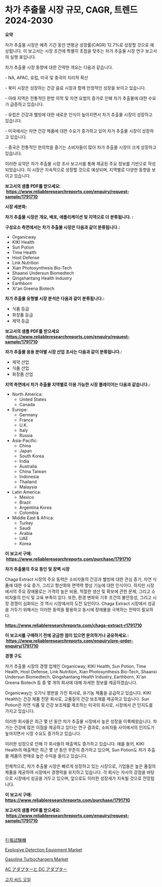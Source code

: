 <p><h1>차가 추출물 시장 규모, CAGR, 트렌드 2024-2030</h1></p><p><strong>요약</strong></p>
<p><p>차가 추출물 시장은 예측 기간 동안 연평균 성장률(CAGR) 12.7%로 성장할 것으로 예상됩니다. 이 보고서는 시장 조건에 특별히 초점을 맞추는 차가 추출물 시장 연구 보고서의 실행 표입니다.</p><p>차가 추출물 시장 동향에 대한 간략한 개요는 다음과 같습니다.</p><p>- NA, APAC, 유럽, 미국 및 중국의 지리적 확산</p><p>- 북미 시장은 성장하는 건강 음료 시장과 함께 안정적인 성장을 보이고 있습니다. </p><p>- 아태 지역은 전통적인 한방 의학 및 자연 요법의 증가로 인해 차가 추출물에 대한 수요가 급증하고 있습니다.</p><p>- 유럽은 건강과 웰빙에 대한 새로운 인식이 높아지면서 차가 추출물 시장이 성장하고 있습니다.</p><p>- 미국에서는 자연 건강 제품에 대한 수요가 증가하고 있어 차가 추출물 시장이 성장하고 있습니다.</p><p>- 중국은 전통적인 한의학을 즐기는 소비자들이 많아 차가 추출물 시장이 크게 성장하고 있습니다. </p><p>이러한 요약은 차가 추출물 시장 조사 보고서를 통해 제공된 주요 정보를 기반으로 작성되었습니다. 이 시장은 지속적으로 성장할 것으로 예상되며, 지역별로 다양한 동향을 보이고 있습니다.</p></p>
<p><strong>보고서의 샘플 PDF를 받으세요: &nbsp;<a href="https://www.reliableresearchreports.com/enquiry/request-sample/1791710">https://www.reliableresearchreports.com/enquiry/request-sample/1791710</a></strong></p>
<p><strong>시장 세분화:</strong></p>
<p><strong> 차가 추출물 시장은 개요, 배포, 애플리케이션 및 지역으로 더 분류됩니다. :</strong></p>
<p><strong>구성요소 측면에서는 차가 추출물 시장은 다음과 같이 분류됩니다.:</strong></p>
<p><ul><li>Organicway</li><li>KIKI Health</li><li>Sun Potion</li><li>Time Health</li><li>Host Defense</li><li>Link Nutrition</li><li>Xian Photosynthesis Bio-Tech</li><li>Shaanxi Undersun Biomedtech</li><li>Qingshantang Health Industry</li><li>Earthborn</li><li>Xi'an Greena Biotech</li></ul></p>
<p><strong> 차가 추출물 유형별 시장 분석은 다음과 같이 분류됩니다.:</strong></p>
<p><ul><li>식품 등급</li><li>화장품 등급</li><li>제약 등급</li></ul></p>
<p><strong>보고서의 샘플 PDF를 받으세요 :<a href="https://www.reliableresearchreports.com/enquiry/request-sample/1791710">https://www.reliableresearchreports.com/enquiry/request-sample/1791710</a></strong></p>
<p><strong> 차가 추출물 응용 분야별 시장 산업 조사는 다음과 같이 분류됩니다.:</strong></p>
<p><ul><li>제약 산업</li><li>식품 산업</li><li>화장품 산업</li></ul></p>
<p><strong>지역 측면에서 차가 추출물 지역별로 이용 가능한 시장 플레이어는 다음과 같습니다.:</strong></p>
<p><ul>
    <li>
        North America:
        <ul>
            <li>United States</li>
            <li>Canada</li>
        </ul>
    </li>
    <li>
        Europe:
        <ul>
            <li>Germany</li>
            <li>France</li>
            <li>U.K.</li>
            <li>Italy</li>
            <li>Russia</li>
        </ul>
    </li>
    <li>
        Asia-Pacific:
        <ul>
            <li>China</li>
            <li>Japan</li>
            <li>South Korea</li>
            <li>India</li>
            <li>Australia</li>
            <li>China Taiwan</li>
            <li>Indonesia</li>
            <li>Thailand</li>
            <li>Malaysia</li>
        </ul>
    </li>
    <li>
        Latin America:
        <ul>
            <li>Mexico</li>
            <li>Brazil</li>
            <li>Argentina Korea</li>
            <li>Colombia</li>
        </ul>
    </li>
    <li>
        Middle East & Africa:
        <ul>
            <li>Turkey</li>
            <li>Saudi</li>
            <li>Arabia</li>
            <li>UAE</li>
            <li>Korea</li>
        </ul>
    </li>
    </ul></p>
<p><strong>이 보고서 구매: &nbsp;<a href="https://www.reliableresearchreports.com/purchase/1791710">https://www.reliableresearchreports.com/purchase/1791710</a></strong></p>
<p><strong>차가 추출물의 주요 동인 및 장벽 시장</strong></p>
<p><p>Chaga Extract 시장의 주요 동력은 소비자들의 건강과 웰빙에 대한 관심 증가, 자연 식품에 대한 수요 증가, 그리고 항산화와 면역력 향상 기능에 대한 인식이다. 하지만 시장에서의 주요 장애물로는 가격의 높은 비용, 적절한 생산 및 확보에 관한 문제, 그리고 소비자들의 인식 및 교육 부족이 있다. 또한, 환경 변화와 기후 조건의 불안정성, 그리고 시장 경쟁이 심화되는 것 역시 시장에서의 도전 요인이다. Chaga Extract 시장에서 성공을 거두기 위해서는 이러한 동력을 활용하고 동시에 장애물을 극복하는 전략이 필요하다.</p></p>
<p><strong><a href="https://www.reliableresearchreports.com/chaga-extract-r1791710">https://www.reliableresearchreports.com/chaga-extract-r1791710</a></strong></p>
<p><strong>이 보고서를 구매하기 전에 궁금한 점이 있으면 문의하거나 공유하세요.: &nbsp;<a href="https://www.reliableresearchreports.com/enquiry/pre-order-enquiry/1791710">https://www.reliableresearchreports.com/enquiry/pre-order-enquiry/1791710</a></strong></p>
<p><strong>경쟁 구도</strong></p>
<p><p>챠가 추출물 시장의 경쟁 업체인 Organicway, KIKI Health, Sun Potion, Time Health, Host Defense, Link Nutrition, Xian Photosynthesis Bio-Tech, Shaanxi Undersun Biomedtech, Qingshantang Health Industry, Earthborn, Xi'an Greena Biotech 등 중 몇 개의 회사에 대해 자세한 정보를 제공하겠습니다. </p><p>Organicway는 오가닉 평판을 가진 회사로, 유기농 제품을 공급하고 있습니다. KIKI Health는 건강 제품 전문 회사로, 고품질의 건강 보조제를 제공하고 있습니다. Sun Potion은 자연 식품 및 건강 보조제를 제조하는 미국의 회사로, 시장에서 큰 인지도를 가지고 있습니다. </p><p>이러한 회사들은 최근 몇 년 동안 챠가 추출물 시장에서 높은 성장을 이룩해왔습니다. 챠가는 건강에 많은 이점을 제공하고 있다는 연구 결과로, 소비자들 사이에서의 인지도가 높아지면서 시장 수요도 증가하고 있습니다. </p><p>이러한 성장으로 인해 각 회사들의 매출액도 증가하고 있습니다. 예를 들어, KIKI Health의 매출액은 최근 몇 년 동안 꾸준히 증가하고 있으며, Sun Potion도 챠가 추출물 제품의 판매로 높은 수익을 올리고 있습니다. </p><p>전체적으로, 챠가 추출물 시장은 빠르게 성장하고 있는 시장으로, 기업들은 높은 품질의 제품을 제공하여 시장에서 경쟁력을 유지하고 있습니다. 각 회사는 자사의 강점을 바탕으로 시장에서 성공을 거두고 있으며, 앞으로도 이러한 성장세가 지속될 것으로 전망됩니다.</p></p>
<p><strong>이 보고서 구매: &nbsp; <a href="https://www.reliableresearchreports.com/purchase/1791710">https://www.reliableresearchreports.com/purchase/1791710</a></strong></p>
<p><strong>보고서의 샘플 PDF를 받으세요: &nbsp;<a href="https://www.reliableresearchreports.com/enquiry/request-sample/1791710">https://www.reliableresearchreports.com/enquiry/request-sample/1791710</a></strong><strong></strong></p>
<p>&nbsp;</p>
<p><p><a href="https://github.com/KaliMetz2023/Market-Research-Report-List-1/blob/main/507682376144.md">引張試験機</a></p><p><a href="https://github.com/kosella/Market-Research-Report-List-3/blob/main/explosive-detection-equipment-market.md">Explosive Detection Equipment Market</a></p><p><a href="https://github.com/nathandecarvalho/Market-Research-Report-List-3/blob/main/gasoline-turbochargers-market.md">Gasoline Turbochargers Market</a></p><p><a href="https://github.com/JoanaNitzsche/Market-Research-Report-List-1/blob/main/871962376143.md">AC アダプターと DC アダプター</a></p><p><a href="https://github.com/JackieFauhey9089475/Market-Research-Report-List-1/blob/main/249949971992.md">고지 씨드 오일</a></p></p>